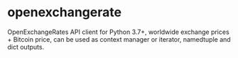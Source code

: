 # openexchangerate
OpenExchangeRates API client for Python 3.7+, worldwide exchange prices + Bitcoin price, can be used as context manager or iterator, namedtuple and dict outputs.
